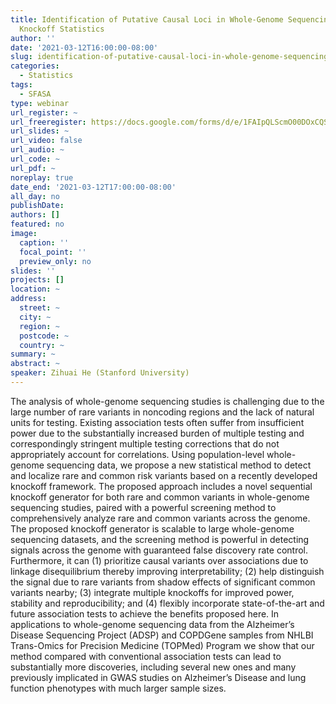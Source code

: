 ```yaml
---
title: Identification of Putative Causal Loci in Whole-Genome Sequencing Data via
  Knockoff Statistics
author: ''
date: '2021-03-12T16:00:00-08:00'
slug: identification-of-putative-causal-loci-in-whole-genome-sequencing-data-via-knockoff-statistics
categories:
  - Statistics
tags:
  - SFASA
type: webinar
url_register: ~
url_freeregister: https://docs.google.com/forms/d/e/1FAIpQLScmO00DOxCQSihrU3lqttCgjCsEeMLjvApxmvxBU5WXpsT_wA/viewform
url_slides: ~
url_video: false
url_audio: ~
url_code: ~
url_pdf: ~
noreplay: true
date_end: '2021-03-12T17:00:00-08:00'
all_day: no
publishDate: 
authors: []
featured: no
image:
  caption: ''
  focal_point: ''
  preview_only: no
slides: ''
projects: []
location: ~
address:
  street: ~
  city: ~
  region: ~
  postcode: ~
  country: ~
summary: ~
abstract: ~
speaker: Zihuai He (Stanford University)
---
```

<!--more-->
The analysis of whole-genome sequencing studies is challenging due to the large number of rare variants in noncoding regions and the lack of natural units for testing. Existing association tests often suffer from insufficient power due to the substantially increased burden of multiple testing and correspondingly stringent multiple testing corrections that do not appropriately account for correlations. Using population-level whole-genome sequencing data, we propose a new statistical method to detect and localize rare and common risk variants based on a recently developed knockoff framework. The proposed approach includes a novel sequential knockoff generator for both rare and common variants in whole-genome sequencing studies, paired with a powerful screening method to comprehensively analyze rare and common variants across the genome. The proposed knockoff generator is scalable to large whole-genome sequencing datasets, and the screening method is powerful in detecting signals across the genome with guaranteed false discovery rate control. Furthermore, it can (1) prioritize causal variants over associations due to linkage disequilibrium thereby improving interpretability; (2) help distinguish the signal due to rare variants from shadow effects of significant common variants nearby; (3) integrate multiple knockoffs for improved power, stability and reproducibility; and (4) flexibly incorporate state-of-the-art and future association tests to achieve the benefits proposed here. In applications to whole-genome sequencing data from the Alzheimer’s Disease Sequencing Project (ADSP) and COPDGene samples from NHLBI Trans-Omics for Precision Medicine (TOPMed) Program we show that our method compared with conventional association tests can lead to substantially more discoveries, including several new ones and many previously implicated in GWAS studies on Alzheimer’s Disease and lung function phenotypes with much larger sample sizes. 
